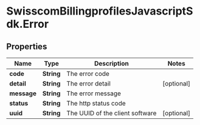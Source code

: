 # SwisscomBillingprofilesJavascriptSdk.Error

## Properties
Name | Type | Description | Notes
------------ | ------------- | ------------- | -------------
**code** | **String** | The error code | 
**detail** | **String** | The error detail | [optional] 
**message** | **String** | The error message | 
**status** | **String** | The http status code | 
**uuid** | **String** | The UUID of the client software | [optional] 


